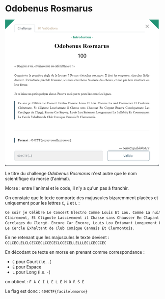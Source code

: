 # Odobenus Rosmarus

<img alt="énoncé du challenge" src="enonce.png" width=500>

Le titre du challenge *Odobenus Rosmarus* n'est autre que le nom scientifique du morse (l'animal).

Morse : entre l'animal et le code, il n'y a qu'un pas à franchir.

On constate que le texte comporte des majuscules bizaremment placées et uniquement pour les lettres `C`, `E` et `L` :

```txt
Ce soir je Célèbre Le Concert Electro Comme Louis Et Lou. Comme La nuit Commence Et Continue 
Clairement, Et Clignote Lascivement il Chasse sans Chausser En Clapant Encore Classiquement Les 
Cerclages du Clergé. Encore Car Encore, Louis Lou Entamant Longuement La Lullabile En Commençant 
Le Cercle Exhaltant de Club Comique Cannais Et Clermontois.
```

En ne retenant que les majuscules le texte devient : `CCLCECLELCLCECCECLCCECECLCCECELLELLLECLCECCCEC`

En décodant ce texte en morse en prenant comme correspondance :
- `C` pour Court (i.e. `.`)
- `E` pour Espace
- `L` pour Long (i.e. `-`)

on obtient : `F A C I L E L E M O R S E`

Le flag est donc : `404CTF{facilelemorse}`
